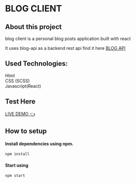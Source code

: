 # BLOG CLIENT

## About this project

blog client is a personal blog posts application built with react

It uses blog-api as a backend rest api find it here [BLOG API](https://github.com/faceyage/blog-api)

## Used Technologies:

Html  
CSS (SCSS)  
Javascript(React)

## Test Here

[LIVE DEMO 👈]()

## How to setup

#### Install dependencies using npm.

```bash
npm install
```

#### Start using

```bash
npm start
```
